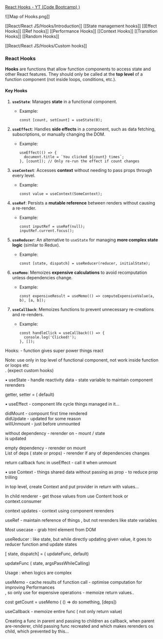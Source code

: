 


[React Hooks -  YT (Code Bootcamp) )](https://www.youtube.com/watch?v=LOH1l-MP_9k)


![[Map of Hooks.png]]


[[React/React JS/Hooks/Introduction]]
[[State management hooks]]
[[Effect Hooks]]
[[Ref hooks]]
[[Performance Hooks]]
[[Context Hooks]]
[[Transition Hooks]]
[[Random Hooks]]

[[React/React JS/Hooks/Custom hooks]]




### **React Hooks**

**Hooks** are functions that allow function components to access state and other React features. They should only be called at the **top level** of a function component (not inside loops, conditions, etc.).

#### Key Hooks

1. **`useState`**: Manages **state** in a functional component.
   - Example: 
     ```tsx
     const [count, setCount] = useState(0);
     ```

2. **`useEffect`**: Handles **side effects** in a component, such as data fetching, subscriptions, or manually changing the DOM.
   - Example: 
     ```tsx
     useEffect(() => {
       document.title = `You clicked ${count} times`;
     }, [count]); // Only re-run the effect if count changes
     ```

3. **`useContext`**: Accesses **context** without needing to pass props through every level.
   - Example:
     ```tsx
     const value = useContext(SomeContext);
     ```

4. **`useRef`**: Persists a **mutable reference** between renders without causing a re-render.
   - Example: 
     ```tsx
     const inputRef = useRef(null);
     inputRef.current.focus();
     ```

5. **`useReducer`**: An alternative to `useState` for managing **more complex state logic** (similar to Redux).
   - Example: 
     ```tsx
     const [state, dispatch] = useReducer(reducer, initialState);
     ```

6. **`useMemo`**: Memoizes **expensive calculations** to avoid recomputation unless dependencies change.
   - Example:
     ```tsx
     const expensiveResult = useMemo(() => computeExpensiveValue(a, b), [a, b]);
     ```

7. **`useCallback`**: Memoizes functions to prevent unnecessary re-creations and re-renders.
   - Example:
     ```tsx
     const handleClick = useCallback(() => {
       console.log('Clicked!');
     }, []);
     ```


  
Hooks: - function gives super power things react  
  
Note: use only in top level of functional component, not work inside function or loops etc  
. (expect custom hooks)  
  
  
• useState - handle reactivity data - state variable to maintain component rerenders  
  
getter, setter = ( default)  
  
  
• useEffect - component life cycle things managed in it...  
  
didMount - compount first time rendered  
didUpdate - updated for some reason  
willUnmount - just before unmounted  
  
  
without dependency - rerender on - mount / state  
is updated  
  
empty dependency - rerender on mount  
List of deps ( state or props) - rerender if any of dependencies changes  
  
return callback func in useEffect - call it when unmount  
  
  
• use Context - things shared data without passing as prop - to reduce prop trilling  
  
  
in top level, create Context and put provider in return with values...  
  
In child renderer - get those values from use Content hook or context.consumer  
  
context updates - context using component rerenders  
  
  
useRef - maintain reference of things , but not rerenders like state variables  
  
Most usecase - grab html element from DOM  
  
  
  
useReducer : like state, but while directly updating given value, it goes to reducer function amd update states  
  
[ state, dispatch] = ( updateFunc, default)  
  
updateFunc ( state, argsPassWhileCalling)  
  
  
Usage : when logics are complex  
  
  
useMemo - cache results of function call - optimise computation for improving Performances  
, so only use for expensive operations - memoize return values..  
  
cost getCount = useMemo ( () => do something, [deps])  
  
  
  
useCallback - memoize entire func ( not only return value)  
  
Creating a func in parent and passing to children as callback, when parent are-renderer, child passing func recreated and which makes rerenders os child, which prevented by this...  
  
